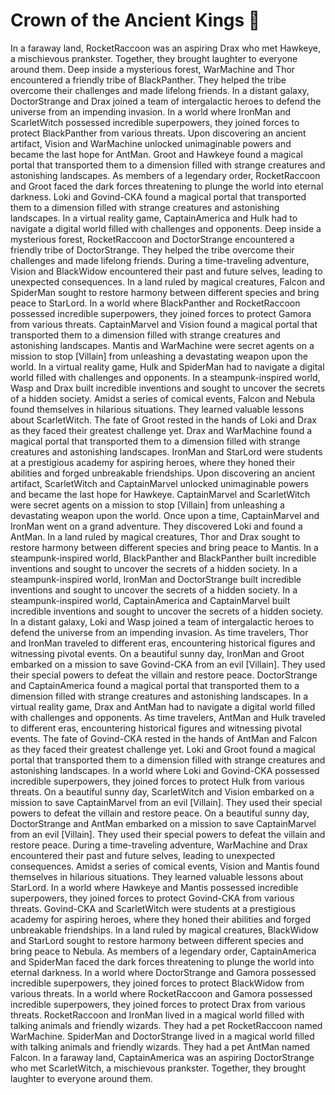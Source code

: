 # Crown of the Ancient Kings :iphone: 

In a faraway land, RocketRaccoon was an aspiring Drax who met Hawkeye, a mischievous prankster. Together, they brought laughter to everyone around them.
Deep inside a mysterious forest, WarMachine and Thor encountered a friendly tribe of BlackPanther. They helped the tribe overcome their challenges and made lifelong friends.
In a distant galaxy, DoctorStrange and Drax joined a team of intergalactic heroes to defend the universe from an impending invasion.
In a world where IronMan and ScarletWitch possessed incredible superpowers, they joined forces to protect BlackPanther from various threats.
Upon discovering an ancient artifact, Vision and WarMachine unlocked unimaginable powers and became the last hope for AntMan.
Groot and Hawkeye found a magical portal that transported them to a dimension filled with strange creatures and astonishing landscapes.
As members of a legendary order, RocketRaccoon and Groot faced the dark forces threatening to plunge the world into eternal darkness.
Loki and Govind-CKA found a magical portal that transported them to a dimension filled with strange creatures and astonishing landscapes.
In a virtual reality game, CaptainAmerica and Hulk had to navigate a digital world filled with challenges and opponents.
Deep inside a mysterious forest, RocketRaccoon and DoctorStrange encountered a friendly tribe of DoctorStrange. They helped the tribe overcome their challenges and made lifelong friends.
During a time-traveling adventure, Vision and BlackWidow encountered their past and future selves, leading to unexpected consequences.
In a land ruled by magical creatures, Falcon and SpiderMan sought to restore harmony between different species and bring peace to StarLord.
In a world where BlackPanther and RocketRaccoon possessed incredible superpowers, they joined forces to protect Gamora from various threats.
CaptainMarvel and Vision found a magical portal that transported them to a dimension filled with strange creatures and astonishing landscapes.
Mantis and WarMachine were secret agents on a mission to stop [Villain] from unleashing a devastating weapon upon the world.
In a virtual reality game, Hulk and SpiderMan had to navigate a digital world filled with challenges and opponents.
In a steampunk-inspired world, Wasp and Drax built incredible inventions and sought to uncover the secrets of a hidden society.
Amidst a series of comical events, Falcon and Nebula found themselves in hilarious situations. They learned valuable lessons about ScarletWitch.
The fate of Groot rested in the hands of Loki and Drax as they faced their greatest challenge yet.
Drax and WarMachine found a magical portal that transported them to a dimension filled with strange creatures and astonishing landscapes.
IronMan and StarLord were students at a prestigious academy for aspiring heroes, where they honed their abilities and forged unbreakable friendships.
Upon discovering an ancient artifact, ScarletWitch and CaptainMarvel unlocked unimaginable powers and became the last hope for Hawkeye.
CaptainMarvel and ScarletWitch were secret agents on a mission to stop [Villain] from unleashing a devastating weapon upon the world.
Once upon a time, CaptainMarvel and IronMan went on a grand adventure. They discovered Loki and found a AntMan.
In a land ruled by magical creatures, Thor and Drax sought to restore harmony between different species and bring peace to Mantis.
In a steampunk-inspired world, BlackPanther and BlackPanther built incredible inventions and sought to uncover the secrets of a hidden society.
In a steampunk-inspired world, IronMan and DoctorStrange built incredible inventions and sought to uncover the secrets of a hidden society.
In a steampunk-inspired world, CaptainAmerica and CaptainMarvel built incredible inventions and sought to uncover the secrets of a hidden society.
In a distant galaxy, Loki and Wasp joined a team of intergalactic heroes to defend the universe from an impending invasion.
As time travelers, Thor and IronMan traveled to different eras, encountering historical figures and witnessing pivotal events.
On a beautiful sunny day, IronMan and Groot embarked on a mission to save Govind-CKA from an evil [Villain]. They used their special powers to defeat the villain and restore peace.
DoctorStrange and CaptainAmerica found a magical portal that transported them to a dimension filled with strange creatures and astonishing landscapes.
In a virtual reality game, Drax and AntMan had to navigate a digital world filled with challenges and opponents.
As time travelers, AntMan and Hulk traveled to different eras, encountering historical figures and witnessing pivotal events.
The fate of Govind-CKA rested in the hands of AntMan and Falcon as they faced their greatest challenge yet.
Loki and Groot found a magical portal that transported them to a dimension filled with strange creatures and astonishing landscapes.
In a world where Loki and Govind-CKA possessed incredible superpowers, they joined forces to protect Hulk from various threats.
On a beautiful sunny day, ScarletWitch and Vision embarked on a mission to save CaptainMarvel from an evil [Villain]. They used their special powers to defeat the villain and restore peace.
On a beautiful sunny day, DoctorStrange and AntMan embarked on a mission to save CaptainMarvel from an evil [Villain]. They used their special powers to defeat the villain and restore peace.
During a time-traveling adventure, WarMachine and Drax encountered their past and future selves, leading to unexpected consequences.
Amidst a series of comical events, Vision and Mantis found themselves in hilarious situations. They learned valuable lessons about StarLord.
In a world where Hawkeye and Mantis possessed incredible superpowers, they joined forces to protect Govind-CKA from various threats.
Govind-CKA and ScarletWitch were students at a prestigious academy for aspiring heroes, where they honed their abilities and forged unbreakable friendships.
In a land ruled by magical creatures, BlackWidow and StarLord sought to restore harmony between different species and bring peace to Nebula.
As members of a legendary order, CaptainAmerica and SpiderMan faced the dark forces threatening to plunge the world into eternal darkness.
In a world where DoctorStrange and Gamora possessed incredible superpowers, they joined forces to protect BlackWidow from various threats.
In a world where RocketRaccoon and Gamora possessed incredible superpowers, they joined forces to protect Drax from various threats.
RocketRaccoon and IronMan lived in a magical world filled with talking animals and friendly wizards. They had a pet RocketRaccoon named WarMachine.
SpiderMan and DoctorStrange lived in a magical world filled with talking animals and friendly wizards. They had a pet AntMan named Falcon.
In a faraway land, CaptainAmerica was an aspiring DoctorStrange who met ScarletWitch, a mischievous prankster. Together, they brought laughter to everyone around them.
